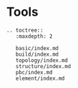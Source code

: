 # Tools

```{eval-rst}
.. toctree::
   :maxdepth: 2

   basic/index.md
   build/index.md
   topology/index.md
   structure/index.md
   pbc/index.md
   element/index.md
```
